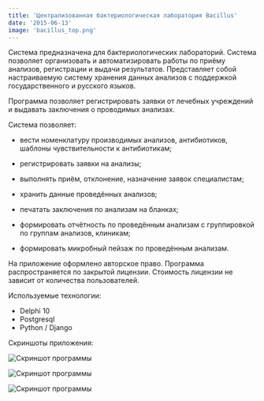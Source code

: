 ```yaml
---
title: 'Централизованная бактериологическая лаборатория Bacillus'
date: '2015-06-13'
image: 'bacillus_top.png'
---
```


Система предназначена для бактериологических лабораторий. Система позволяет организовать и автоматизировать работы 
по приёму анализов, регистрации и выдачи результатов. Представляет собой настраиваемую систему хранения данных 
анализов с поддержкой государственного и русского языков.

Программа позволяет регистрировать заявки от лечебных учреждений и выдавать заключения о проводимых анализах.

Система позволяет:

- вести номенклатуру производимых анализов, антибиотиков, шаблоны чувствительности к антибиотикам;

- регистрировать заявки на анализы;

- выполнять приём, отклонение, назначение заявок специалистам;

- хранить данные проведённых анализов;

- печатать заключения по анализам на бланках;

- формировать отчётность по проведённым анализам с группировкой по группам анализов, клиникам;

- формировать микробный пейзаж по проведённым анализам.

На приложение оформлено авторское право. Программа распространяется по закрытой лицензии. Стоимость лицензии не зависит от количества пользователей. 

Используемые технологии:

- Delphi 10
- Postgresql
- Python / Django

Скриншоты приложения:

![Скриншот программы](/images/baklab_logo.png)

![Скриншот программы](/images/baklab_1_logo.png)

![Скриншот программы](/images/baklab_2_logo.png)
